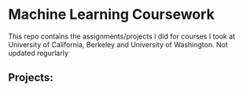 # Machine Learning Coursework 

This repo contains the assignments/projects I did for courses I took at University of California, Berkeley and University of Washington. Not updated regurlarly 

## Projects:
